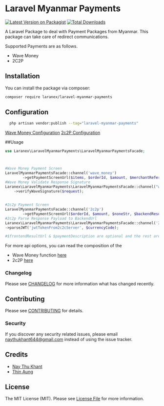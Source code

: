 # Laravel Myanmar Payments

[![Latest Version on Packagist](https://img.shields.io/packagist/v/Laranex/laravel-myanmar-payments.svg?style=flat-square)](https://packagist.org/packages/Laranex/laravel-myanmar-payments)
[![Total Downloads](https://img.shields.io/packagist/dt/Laranex/laravel-myanmar-payments.svg?style=flat-square)](https://packagist.org/packages/Laranex/laravel-myanmar-payments)

A Laravel Package to deal with Payment Packages from Myanmar. This package can take care of redirect communications.

Supported Payments are as follows.

- Wave Money
- 2C2P

## Installation

You can install the package via composer:

```bash
composer require laranex/laravel-myanmar-payments
```

## Configuration

```bash
  php artisan vendor:publish --tag="laravel-myanmar-payments"
```

[Wave Money Configuration](https://github.com/DigitalMoneyMyanmar/wppg-documentation#23-environment)
[2c2P Configuration](https://developer.2c2p.com/docs/redirect-api-integrate-with-payment)

##Usage

```php
use Laranex\LaravelMyanmarPayments\LaravelMyanmarPaymentsFacade;



#Wave Money Payment Screen
LaravelMyanmarPaymentsFacade::channel('wave_money')
        ->getPaymentScreenUrl($items, $orderId, $amount, $merchantReferenceId, $backendResultUrl, $frontendResultUrl, $paymentDescription);
#Wave Money Validate Response Signature
Laranex\LaravelMyanmarPayments\LaravelMyanmarPaymentsFacade::channel("wave_money")
    ->verifyWaveSignature($request);   
   
      
#2c2p Payment Screen
LaravelMyanmarPaymentsFacade::channel('2c2p')
        ->getPaymentScreenUrl($orderId, $amount, $noneStr, $backendResultUrl,$currencyCode, $frontendResultUrl, $paymentDescription, $userDefined)
#2c2p Parse Response Payload to BackendUrl
Laranex\LaravelMyanmarPayments\LaravelMyanmarPaymentsFacade::channel('2c2p')
->parseJWT('jwtTokenFrom2c2cServer', $currencyCode);

#$frontendResultUrl & $paymentDescription are optional and the rest are mandatory.
```

For more api options, you can read the composition of the
- Wave Money function [here](src/WaveMoney.php)
- 2c2P [here](src/TwoCTwoP.php)

### Changelog

Please see [CHANGELOG](CHANGELOG.md) for more information what has changed recently.

## Contributing

Please see [CONTRIBUTING](CONTRIBUTING.md) for details.

### Security

If you discover any security related issues, please email naythukhant644@gmail.com instead of using the issue tracker.

## Credits

- [Nay Thu Khant](https://github.com/naythukhant)
- [Thin Aung](https://github.com/makgsoewar)


## License

The MIT License (MIT). Please see [License File](LICENSE.md) for more information.
